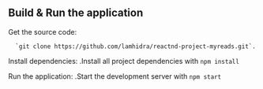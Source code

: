## Build & Run the application
  Get the source code:
   
      `git clone https://github.com/lamhidra/reactnd-project-myreads.git`.
  
  Install dependencies: 
       .Install all project dependencies with `npm install`
    
  Run the application:
       .Start the development server with `npm start`
   
   
